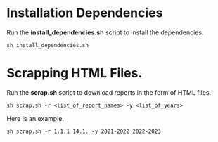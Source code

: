 
# Installation Dependencies
Run the **install_dependencies.sh** script to install the dependencies.
```
sh install_dependencies.sh
```
# Scrapping HTML Files.
Run the **scrap.sh** script to download reports in the form of HTML files.
```
sh scrap.sh -r <list_of_report_names> -y <list_of_years>
```
Here is an example.
```
sh scrap.sh -r 1.1.1 14.1. -y 2021-2022 2022-2023
```

